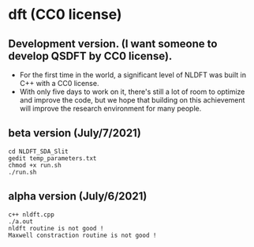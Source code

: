 # dft (CC0 license)

## Development version. (I want someone to develop QSDFT by CC0 license).
- For the first time in the world, a significant level of NLDFT was built in C++ with a CC0 license. 
- With only five days to work on it, there's still a lot of room to optimize and improve the code, but we hope that building on this achievement will improve the research environment for many people.

## beta version (July/7/2021)
	cd NLDFT_SDA_Slit
	gedit temp_parameters.txt
	chmod +x run.sh
	./run.sh

## alpha version (July/6/2021)
	c++ nldft.cpp
	./a.out
	nldft routine is not good !
	Maxwell constraction routine is not good !
